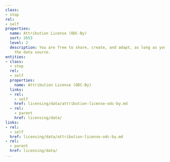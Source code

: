 ```yaml
---
class:
- stop
rel:
- self
properties:
  name: Attribution License (ODC-By)
  sort: 2653
  level: 2
  description: You are free to share, create, and adapt, as long as you attribute
    the data source.
entities:
- class:
  - stop
  rel:
  - self
  properties:
    name: Attribution License (ODC-By)
  links:
  - rel:
    - self
    href: licensing/data/attribution-license-odc-by.md
  - rel:
    - parent
    href: licensing/data/
links:
- rel:
  - self
  href: licensing/data/attribution-license-odc-by.md
- rel:
  - parent
  href: licensing/data/
...
```

